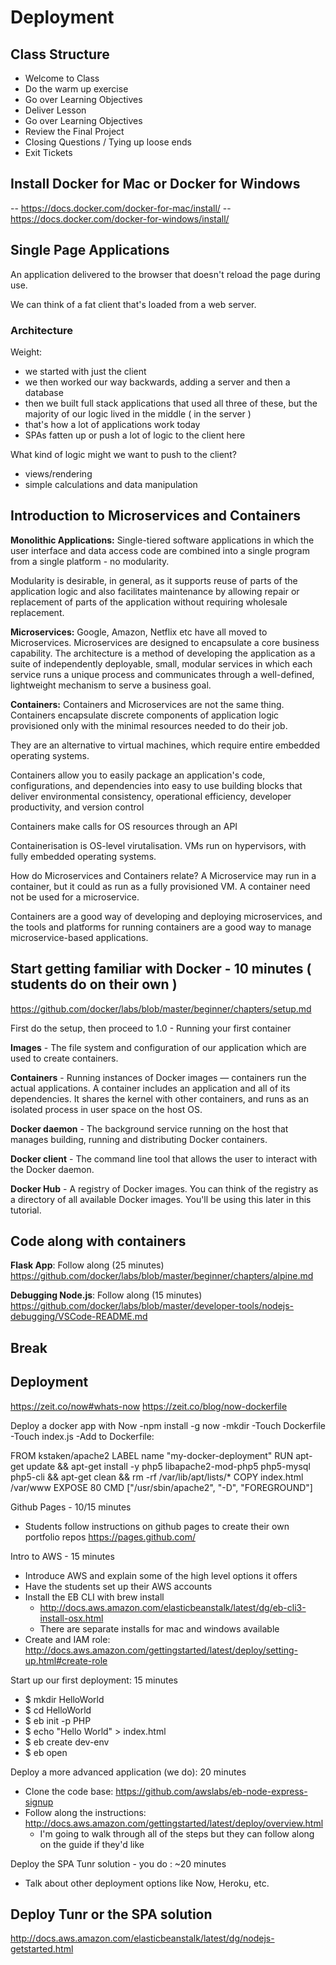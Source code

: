 # Deployment

## Class Structure
- Welcome to Class
- Do the warm up exercise
- Go over Learning Objectives
- Deliver Lesson
- Go over Learning Objectives
- Review the Final Project
- Closing Questions / Tying up loose ends
- Exit Tickets


## Install Docker for Mac or Docker for Windows
-- https://docs.docker.com/docker-for-mac/install/
-- https://docs.docker.com/docker-for-windows/install/

## Single Page Applications

An application delivered to the browser that doesn't reload the page during use.

We can think of a fat client that's loaded from a web server.

### Architecture
Weight:
  - we started with just the client
  - we then worked our way backwards, adding a server and then a database
  - then we built full stack applications that used all three of these, but the majority of our logic lived in the middle ( in the server )
  - that's how a lot of applications work today
  - SPAs fatten up or push a lot of logic to the client here

What kind of logic might we want to push to the client?
  - views/rendering
  - simple calculations and data manipulation


## Introduction to Microservices and Containers

__Monolithic Applications:__  Single-tiered software applications in which the user interface and data access code are combined into a single program from a single platform - no modularity.

Modularity is desirable, in general, as it supports reuse of parts of the application logic and also facilitates maintenance by allowing repair or replacement of parts of the application without requiring wholesale replacement.

__Microservices:__ Google, Amazon, Netflix etc have all moved to Microservices. Microservices are designed to encapsulate a core business capability. The architecture is a method of developing the application as a suite of independently deployable, small, modular services in which each service runs a unique process and communicates through a well-defined, lightweight mechanism to serve a business goal.

__Containers:__ Containers and Microservices are not the same thing. Containers encapsulate discrete components of application logic provisioned only with the minimal resources needed to do their job.

They are an alternative to virtual machines, which require entire embedded operating systems.

Containers allow you to easily package an application's code, configurations, and dependencies into easy to use building blocks that deliver environmental consistency, operational efficiency, developer productivity, and version control

Containers make calls for OS resources through an API

Containerisation is OS-level virutalisation. VMs run on hypervisors, with fully embedded operating systems.

How do Microservices and Containers relate? A Microservice may run in a container, but it could as run as a fully provisioned VM. A container need not be used for a microservice.

Containers are a good way of developing and deploying microservices, and the tools and platforms for running containers are a good way to manage microservice-based applications.

## Start getting familiar with Docker - 10 minutes ( students do on their own )
https://github.com/docker/labs/blob/master/beginner/chapters/setup.md

First do the setup, then proceed to 1.0 - Running your first container

__Images__ - The file system and configuration of our application which are used to create containers.

__Containers__ - Running instances of Docker images — containers run the actual applications. A container includes an application and all of its dependencies. It shares the kernel with other containers, and runs as an isolated process in user space on the host OS.

__Docker daemon__ - The background service running on the host that manages building, running and distributing Docker containers.

__Docker client__ - The command line tool that allows the user to interact with the Docker daemon.

__Docker Hub__ - A registry of Docker images. You can think of the registry as a directory of all available Docker images. You'll be using this later in this tutorial.


## Code along with containers

__Flask App__: Follow along (25 minutes)
https://github.com/docker/labs/blob/master/beginner/chapters/alpine.md

__Debugging Node.js__: Follow along (15 minutes)
https://github.com/docker/labs/blob/master/developer-tools/nodejs-debugging/VSCode-README.md

## Break

## Deployment
https://zeit.co/now#whats-now
https://zeit.co/blog/now-dockerfile

Deploy a docker app with Now
-npm install -g now
-mkdir
-Touch Dockerfile
-Touch index.js
-Add to Dockerfile:

FROM kstaken/apache2
LABEL name "my-docker-deployment"
RUN apt-get update && apt-get install -y php5 libapache2-mod-php5 php5-mysql php5-cli && apt-get clean && rm -rf /var/lib/apt/lists/*
COPY index.html /var/www
EXPOSE 80
CMD ["/usr/sbin/apache2", "-D", "FOREGROUND"]

Github Pages - 10/15 minutes
- Students follow instructions on github pages to create their own portfolio repos
https://pages.github.com/

Intro to AWS - 15 minutes
- Introduce AWS and explain some of the high level options it offers
- Have the students set up their AWS accounts
- Install the EB CLI with brew install
  - http://docs.aws.amazon.com/elasticbeanstalk/latest/dg/eb-cli3-install-osx.html
  - There are separate installs for mac and windows available
- Create and IAM role: http://docs.aws.amazon.com/gettingstarted/latest/deploy/setting-up.html#create-role

Start up our first deployment: 15 minutes
- $ mkdir HelloWorld
- $ cd HelloWorld
- $ eb init -p PHP
- $ echo "Hello World" > index.html
- $ eb create dev-env
- $ eb open

Deploy a more advanced application (we do): 20 minutes
- Clone the code base: https://github.com/awslabs/eb-node-express-signup
- Follow along the instructions: http://docs.aws.amazon.com/gettingstarted/latest/deploy/overview.html
  - I'm going to walk through all of the steps but they can follow along on the guide if they'd like

Deploy the SPA Tunr solution - you do : ~20 minutes
- Talk about other deployment options like Now, Heroku, etc.


## Deploy Tunr or the SPA  solution
http://docs.aws.amazon.com/elasticbeanstalk/latest/dg/nodejs-getstarted.html
